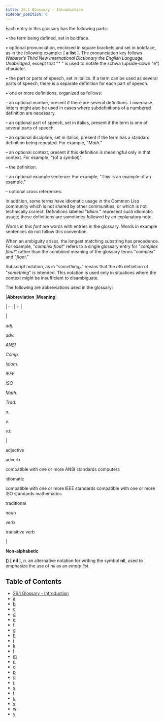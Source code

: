 ```yaml
---
title: 26.1 Glossary - Introduction
sidebar_position: 0
---
```


Each entry in this glossary has the following parts: 

*•* the term being defined, set in boldface. 

*•* optional pronunciation, enclosed in square brackets and set in boldface, as in the following example: [ **a list** ]. The pronunciation key follows *Webster’s Third New International Dictionary the English Language, Unabridged*, except that "* " is used to notate the schwa (upside-down "e") character. 

*•* the part or parts of speech, set in italics. If a term can be used as several parts of speech, there is a separate definition for each part of speech. 

*•* one or more definitions, organized as follows: 

– an optional number, present if there are several definitions. Lowercase letters might also be used in cases where subdefinitions of a numbered definition are necessary. 

– an optional part of speech, set in italics, present if the term is one of several parts of speech. 

– an optional discipline, set in italics, present if the term has a standard definition being repeated. For example, "*Math.*" 

– an optional context, present if this definition is meaningful only in that context. For example, "(of a *symbol*)". 

– the definition. 

– an optional example sentence. For example, "This is an example of an example." 

– optional cross references. 

In addition, some terms have idiomatic usage in the Common Lisp community which is not shared by other communities, or which is not technically correct. Definitions labeled "*Idiom.*" represent such idiomatic usage; these definitions are sometimes followed by an explanatory note. 

Words in *this font* are words with entries in the glossary. Words in example sentences do not follow this convention. 

When an ambiguity arises, the longest matching substring has precedence. For example, "*complex float*" refers to a single glossary entry for "*complex float*" rather than the combined meaning of the glossary terms "*complex*" and "*float*."  

Subscript notation, as in "<i>something<sub>n</sub></i>" means that the <i>n</i>th definition of "<i>something</i>" is intended. This notation is used only in situations where the context might be insufficient to disambiguate. 

The following are abbreviations used in the glossary: 

|**Abbreviation**
 |**Meaning**|

| :-: | :- |

|<p>*adj.* </p><p>*adv.* </p><p>*ANSI* </p><p>*Comp.* </p><p>*Idiom.* </p><p>*IEEE* </p><p>*ISO* </p><p>*Math.* </p><p>*Trad.* </p><p>*n.* </p><p>*v.* </p><p>*v.t.* </p>|<p>adjective </p><p>adverb </p><p>compatible with one or more ANSI standards computers </p><p>idiomatic </p><p>compatible with one or more IEEE standards compatible with one or more ISO standards mathematics </p><p>traditional </p><p>noun </p><p>verb </p><p>transitive verb</p>|

**Non-alphabetic** 

**()** [ **nil** ], *n.* an alternative notation for writing the symbol **nil**, used to emphasize the use of *nil* as an *empty list*. 



## Table of Contents


- [26.1 Glossary - Introduction](/docs/chap-26/cg-b-glossary/intro)
- [a](/docs/chap-26/cg-b-glossary/a)
- [b](/docs/chap-26/cg-b-glossary/b)
- [c](/docs/chap-26/cg-b-glossary/c)
- [d](/docs/chap-26/cg-b-glossary/d)
- [e](/docs/chap-26/cg-b-glossary/e)
- [f](/docs/chap-26/cg-b-glossary/f)
- [g](/docs/chap-26/cg-b-glossary/g)
- [h](/docs/chap-26/cg-b-glossary/h)
- [i](/docs/chap-26/cg-b-glossary/i)
- [k](/docs/chap-26/cg-b-glossary/k)
- [l](/docs/chap-26/cg-b-glossary/l)
- [m](/docs/chap-26/cg-b-glossary/m)
- [n](/docs/chap-26/cg-b-glossary/n)
- [o](/docs/chap-26/cg-b-glossary/o)
- [p](/docs/chap-26/cg-b-glossary/p)
- [q](/docs/chap-26/cg-b-glossary/q)
- [r](/docs/chap-26/cg-b-glossary/r)
- [s](/docs/chap-26/cg-b-glossary/s)
- [t](/docs/chap-26/cg-b-glossary/t)
- [u](/docs/chap-26/cg-b-glossary/u)
- [v](/docs/chap-26/cg-b-glossary/v)
- [w](/docs/chap-26/cg-b-glossary/w)
- [y](/docs/chap-26/cg-b-glossary/y)

